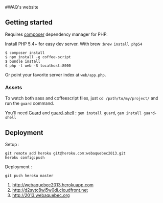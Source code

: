 #WAQ's website

## Getting started

Requires [composer](http://getcomposer.org) dependency manager for PHP.

Install PHP 5.4+ for easy dev server. With brew :`brew install php54`

    $ composer install
    $ npm install -g coffee-script
    $ bundle install
    $ php -t web -S localhost:8000

Or point your favorite server index at `web/app.php`.

### Assets

To watch both sass and coffeescript files, just ```cd /path/to/my/project/``` and run the ```guard``` command.

You'll need [Guard](https://github.com/guard/guard) and [guard-shell](https://github.com/guard/guard-shell) : ```gem install guard```, ```gem install guard-shell```

## Deployment

Setup :

    git remote add heroku git@heroku.com:webaquebec2013.git
    heroku config:push

Deployment :

    git push heroku master

1. http://webaquebec2013.herokuapp.com
2. http://d2svtc8wj5w0di.cloudfront.net
3. http://2013.webaquebec.org
